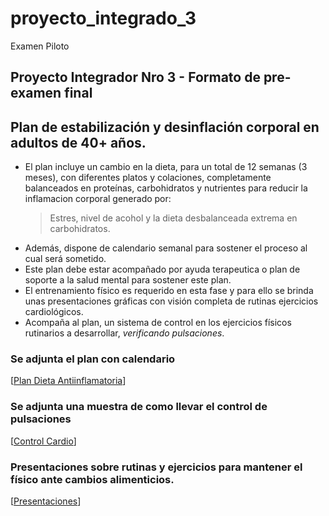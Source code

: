 # proyecto_integrado_3
Examen Piloto
## Proyecto Integrador Nro 3 - Formato de pre-examen final
## Plan de estabilización y desinflación corporal en adultos de 40+ años.

* El plan incluye un cambio en la dieta, para un total de 12 semanas (3 meses), con diferentes platos y colaciones, completamente balanceados en proteínas, carbohidratos y nutrientes para reducir la inflamacion corporal generado por:
  > Estres, nivel de acohol y la dieta desbalanceada extrema en carbohidratos.
* Además, dispone de calendario semanal para sostener el proceso al cual será sometido.
* Este plan debe estar acompañado por ayuda terapeutica o plan de soporte a la salud mental para sostener este plan.
* El entrenamiento físico es requerido en esta fase y para ello se brinda unas presentaciones gráficas con visión completa de rutinas ejercicios cardiológicos.
* Acompaña al plan, un sistema de control en los ejercicios físicos rutinarios a desarrollar, _verificando pulsaciones_.

### Se adjunta el plan  con calendario
[[Plan Dieta Antiinflamatoria](https://docs.google.com/spreadsheets/d/1m5amMOTe_ya9a_02d1XPOwzAlv3eFgGpGZRQ0hMcsmU/edit?usp=drive_link)]

### Se adjunta una muestra de como llevar el control de pulsaciones
[[Control Cardio](https://docs.google.com/spreadsheets/d/1m5amMOTe_ya9a_02d1XPOwzAlv3eFgGpGZRQ0hMcsmU/edit?usp=drive_link)]

### Presentaciones sobre rutinas y ejercicios para mantener el físico ante cambios alimenticios.
[[Presentaciones](https://gamma.app/docs/Rutinas-Cardio-para-Adultos-40-v88zn5s3e1b29pl)]
